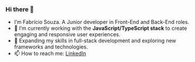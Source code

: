 ### Hi there 👋

<!--
**fabriciosouzza/fabriciosouzza** is a ✨ _special_ ✨ repository because its `README.md` (this file) appears on your GitHub profile.

Here are some ideas to get you started:

- 🔭 I’m currently working on ...
- 🌱 I’m currently learning ...
- 👯 I’m looking to collaborate on ...
- 🤔 I’m looking for help with ...
- 💬 Ask me about ...
- 📫 How to reach me: ...
- 😄 Pronouns: ...
- ⚡ Fun fact: ...
-->
- I’m Fabrício Souza. A Junior developer in Front-End and Back-End roles.
- 🔭 I’m currently working with the **JavaScript/TypeScript stack** to create engaging and responsive user experiences.
- 🌱 Expanding my skills in full-stack development and exploring new frameworks and technologies. 
- 📫 How to reach me: [LinkedIn](https://www.linkedin.com/in/fabriciosouzadasilva/)
